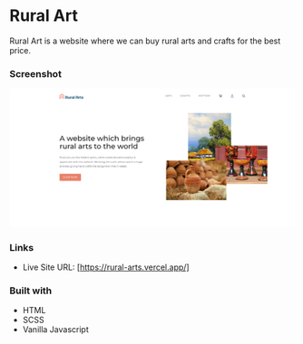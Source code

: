# Rural Art
Rural Art is a website where we can buy rural arts and crafts for the best price.

### Screenshot

![](screenshot/Screenshot.png)

### Links

- Live Site URL: [https://rural-arts.vercel.app/]

### Built with

- HTML
- SCSS
- Vanilla Javascript

